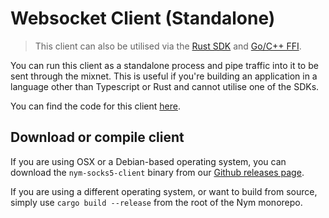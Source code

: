 # Websocket Client (Standalone)

> This client can also be utilised via the [Rust SDK](../rust) and [Go/C++ FFI](../rust/ffi).

You can run this client as a standalone process and pipe traffic into it to be sent through the mixnet. This is useful if you're building an application in a language other than Typescript or Rust and cannot utilise one of the SDKs.

You can find the code for this client [here](https://github.com/nymtech/nym/tree/master/clients/native).

## Download or compile client

If you are using OSX or a Debian-based operating system, you can download the `nym-socks5-client` binary from our [Github releases page](https://github.com/nymtech/nym/releases).

If you are using a different operating system, or want to build from source, simply use `cargo build --release` from the root of the Nym monorepo.
